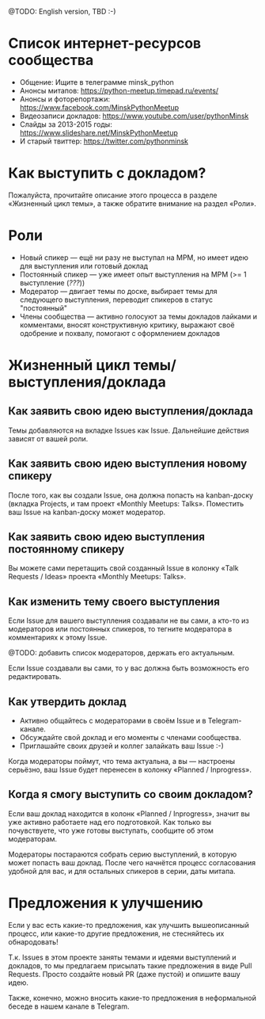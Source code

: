 @TODO: English version, TBD :-)

# Список интернет-ресурсов сообщества
- Общение: Ищите в телеграмме minsk_python
- Анонсы митапов: https://python-meetup.timepad.ru/events/
- Анонсы и фоторепортажи: https://www.facebook.com/MinskPythonMeetup
- Видеозаписи докладов: https://www.youtube.com/user/pythonMinsk
- Слайды за 2013-2015 годы: https://www.slideshare.net/MinskPythonMeetup
- И старый твиттер: https://twitter.com/pythonminsk

# Как выступить с докладом?

Пожалуйста, прочитайте описание этого процесса в разделе «Жизненный цикл темы», а также обратите внимание на раздел «Роли».



# Роли

- Новый спикер — ещё ни разу не выступал на MPM, но имеет идею для выступления или готовый доклад
- Постоянный спикер — уже имеет опыт выступления на MPM (>= 1 выступление (*???*))
- Модератор — двигает темы по доске, выбирает темы для следующего выступления, переводит спикеров в статус "постоянный"
- Члены сообщества — активно голосуют за темы докладов лайками и комментами, вносят конструктивную критику, выражают своё одобрение и похвалу, помогают с оформлением докладов



# Жизненный цикл темы/выступления/доклада

## Как заявить свою идею выступления/доклада

Темы добавляются на вкладке Issues как Issue. Дальнейшие действия зависят от вашей роли.


## Как заявить свою идею выступления новому спикеру

После того, как вы создали Issue, она должна попасть на kanban-доску (вкладка Projects, и там проект «Monthly Meetups: Talks».
Поместить ваш Issue на kanban-доску может модератор.


## Как заявить свою идею выступления постоянному спикеру

Вы можете сами перетащить свой созданный Issue в колонку «Talk Requests / Ideas» проекта «Monthly Meetups: Talks».


## Как изменить тему своего выступления

Если Issue для вашего выступления создавали не вы сами, а кто-то из модераторов или постоянных спикеров, то тегните модератора в комментариях к этому Issue.

@TODO: добавить список модераторов, держать его актуальным.

Если Issue создавали вы сами, то у вас должна быть возможность его редактировать.


## Как утвердить доклад

- Активно общайтесь с модераторами в своём Issue и в Telegram-канале.
- Обсуждайте свой доклад и его моменты с членами сообщества.
- Приглашайте своих друзей и коллег залайкать ваш Issue :-)

Когда модераторы поймут, что тема актуальна, а вы — настроены серьёзно, ваш Issue будет перенесен в колонку «Planned / Inprogress».


## Когда я смогу выступить со своим докладом?

Если ваш доклад находится в колонк «Planned / Inprogress», значит вы уже активно работаете над его подготовкой. Как только вы почувствуете, что уже готовы выступать, сообщите об этом модераторам.

Модераторы постараются собрать серию выступлений, в которую может попасть ваш доклад. После чего начнётся процесс согласования удобной для вас, и для остальных спикеров в серии, даты митапа.


# Предложения к улучшению

Если у вас есть какие-то предложения, как улучшить вышеописанный процесс, или какие-то другие предложения, не стесняйтесь их обнародовать!

Т.к. Issues в этом проекте заняты темами и идеями выступлений и докладов, то мы предлагаем присылать такие предложения в виде Pull Requests.
Просто создайте новый PR (даже пустой) и опишите вашу идею.

Также, конечно, можно вносить какие-то предложения в неформальной беседе в нашем канале в Telegram.
